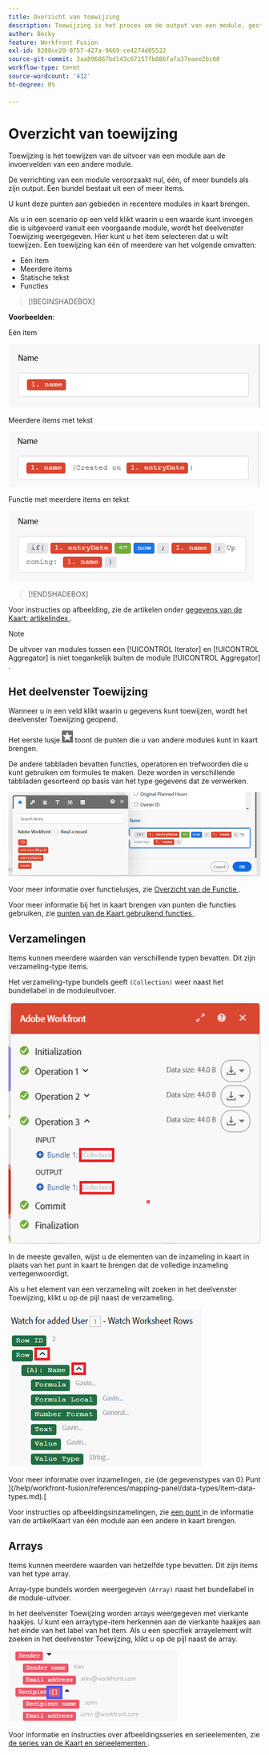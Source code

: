 ```yaml
---
title: Overzicht van toewijzing
description: Toewijzing is het proces om de output van een module, gestructureerd in punten, aan de inputgebieden van een andere module toe te wijzen.
author: Becky
feature: Workfront Fusion
exl-id: 9208ce20-0757-427a-9669-ce4274d05522
source-git-commit: 3aa896867bd143c67157fb886fafa37eaee2bc00
workflow-type: tm+mt
source-wordcount: '432'
ht-degree: 0%

---
```


# Overzicht van toewijzing

Toewijzing is het toewijzen van de uitvoer van een module aan de invoervelden van een andere module.

De verrichting van een module veroorzaakt nul, één, of meer bundels als zijn output. Een bundel bestaat uit een of meer items.

U kunt deze punten aan gebieden in recentere modules in kaart brengen.

Als u in een scenario op een veld klikt waarin u een waarde kunt invoegen die is uitgevoerd vanuit een voorgaande module, wordt het deelvenster Toewijzing weergegeven. Hier kunt u het item selecteren dat u wilt toewijzen. Een toewijzing kan één of meerdere van het volgende omvatten:

* Eén item
* Meerdere items
* Statische tekst
* Functies

>[!BEGINSHADEBOX]

**Voorbeelden**:

Eén item

![ Kaart enig punt ](assets/map-single.png)

Meerdere items met tekst

![ Kaart veelvoudige punten ](assets/map-multiple-with-text.png)

Functie met meerdere items en tekst

![ formule van de Kaart met tekst ](assets/map-formula-with-text.png)


>[!ENDSHADEBOX]


Voor instructies op afbeelding, zie de artikelen onder [ gegevens van de Kaart: artikelindex ](/help/workfront-fusion/create-scenarios/map-data/map-data-toc.md).

>[!NOTE]
>
>De uitvoer van modules tussen een [!UICONTROL Iterator] en [!UICONTROL Aggregator] is niet toegankelijk buiten de module [!UICONTROL Aggregator] .

## Het deelvenster Toewijzing

Wanneer u in een veld klikt waarin u gegevens kunt toewijzen, wordt het deelvenster Toewijzing geopend.

Het eerste lusje ![ Kaart van andere modules ](assets/toolbar-icon-functions-you-map-from-other-modules.png) toont de punten die u van andere modules kunt in kaart brengen.

De andere tabbladen bevatten functies, operatoren en trefwoorden die u kunt gebruiken om formules te maken. Deze worden in verschillende tabbladen gesorteerd op basis van het type gegevens dat ze verwerken.

![ het paneel van de Toewijzing ](assets/mapping-panel-blank.png)


Voor meer informatie over functielusjes, zie [ Overzicht van de Functie ](/help/workfront-fusion/get-started-with-fusion/understand-fusion/function-overview.md).

Voor meer informatie bij het in kaart brengen van punten die functies gebruiken, zie [ punten van de Kaart gebruikend functies ](/help/workfront-fusion/create-scenarios/map-data/map-using-functions.md).

## Verzamelingen

Items kunnen meerdere waarden van verschillende typen bevatten. Dit zijn verzameling-type items.

Het verzameling-type bundels geeft `(Collection)` weer naast het bundellabel in de moduleuitvoer.

![ Inzameling ](assets/collection.png)

In de meeste gevallen, wijst u de elementen van de inzameling in kaart in plaats van het punt in kaart te brengen dat de volledige inzameling vertegenwoordigt.

Als u het element van een verzameling wilt zoeken in het deelvenster Toewijzing, klikt u op de pijl naast de verzameling.

![ dropdown van de Inzameling ](assets/collection-dropdown.png)

Voor meer informatie over inzamelingen, zie {de gegevenstypes van 0} Punt ](/help/workfront-fusion/references/mapping-panel/data-types/item-data-types.md).[

Voor instructies op afbeeldingsinzamelingen, zie [ een punt ](/help/workfront-fusion/create-scenarios/map-data/map-data-from-one-to-another.md#map-an-item) in de informatie van de artikelKaart van één module aan een andere in kaart brengen.

## Arrays

Items kunnen meerdere waarden van hetzelfde type bevatten. Dit zijn items van het type array.

Array-type bundels worden weergegeven `(Array)` naast het bundellabel in de module-uitvoer.

In het deelvenster Toewijzing worden arrays weergegeven met vierkante haakjes. U kunt een arraytype-item herkennen aan de vierkante haakjes aan het einde van het label van het item. Als u een specifiek arrayelement wilt zoeken in het deelvenster Toewijzing, klikt u op de pijl naast de array.

![ Serie ](assets/array.png)

Voor informatie en instructies over afbeeldingsseries en serieelementen, zie [ de series van de Kaart en serieelementen ](/help/workfront-fusion/create-scenarios/map-data/map-an-array.md).
